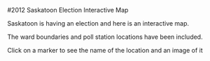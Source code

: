#2012 Saskatoon Election Interactive Map

Saskatoon is having an election and here is an interactive map.

The ward boundaries and poll station locations have been included.

Click on a marker to see the name of the location and an image of it